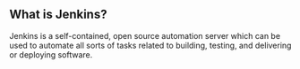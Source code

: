 ## What is Jenkins?[](https://www.jenkins.io/doc/#what-is-jenkins)

Jenkins is a self-contained, open source automation server which can be used to automate all sorts of tasks related to building, testing, and delivering or deploying software.

